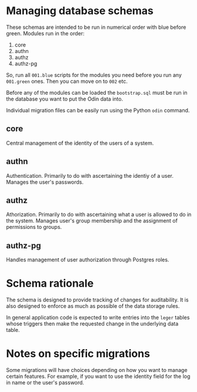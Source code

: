 # Managing database schemas #

These schemas are intended to be run in numerical order with blue before green. Modules run in the order:

1. core
2. authn
3. authz
4. authz-pg

So, run all `001.blue` scripts for the modules you need before you run any `001.green` ones. Then you can move on to `002` etc.

Before any of the modules can be loaded the `bootstrap.sql` must be run in the database you want to put the Odin data into.

Individual migration files can be easily run using the Python `odin` command.


## core ##

Central management of the identity of the users of a system.


## authn ##

Authentication. Primarily to do with ascertaining the identiy of a user. Manages the user's passwords.


## authz ##

Athorization. Primarily to do with ascertaining what a user is allowed to do in the system. Manages user's group membership and the assignment of permissions to groups.


## authz-pg ##

Handles management of user authorization through Postgres roles.


# Schema rationale #

The schema is designed to provide tracking of changes for auditability. It is also designed to enforce as much as possible of the data storage rules.

In general application code is expected to write entries into the `leger` tables whose triggers then make the requested change in the underlying data table.


# Notes on specific migrations #

Some migrations will have choices depending on how you want to manage certain features. For example, if you want to use the identity field for the log in name or the user's password.
